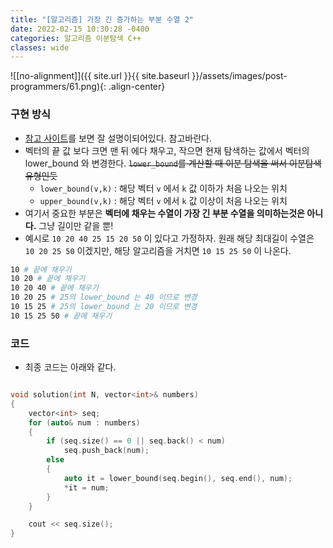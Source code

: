 ```yaml
---
title: "[알고리즘] 가장 긴 증가하는 부분 수열 2"
date: 2022-02-15 10:30:28 -0400
categories: 알고리즘 이분탐색 C++
classes: wide
---
```


![[no-alignment]]({{ site.url }}{{ site.baseurl }}/assets/images/post-programmers/61.png){: .align-center}


### 구현 방식

- [참고 사이트](https://jason9319.tistory.com/113?category=670441)를 보면 잘 설명이되어있다. 참고바란다.
- 벡터의 끝 값 보다 크면 맨 뒤 에다 채우고, 작으면 현재 탐색하는 값에서 벡터의 lower_bound 와 변경한다. ~~`lower_bound`를 계산할 때 이분 탐색을 써서 이분탐색 유형인듯~~
    - `lower_bound(v,k)` : 해당 벡터 `v` 에서 `k` 값 이하가 처음 나오는 위치
    - `upper_bound(v,k)` : 해당 벡터 `v` 에서 `k` 값 이상이 처음 나오는 위치
- 여기서 중요한 부분은 **벡터에 채우는 수열이 가장 긴 부분 수열을 의미하는것은 아니다.** 그냥 길이만 같을 뿐!
- 예시로 `10 20 40 25 15 20 50` 이 있다고 가정하자. 원래 해당 최대길이 수열은 `10 20 25 50` 이겠지만, 해당 알고리즘을 거치면 `10 15 25 50` 이 나온다.

```sh
10 # 끝에 채우기
10 20 # 끝에 채우기
10 20 40 # 끝에 채우기
10 20 25 # 25의 lower_bound 는 40 이므로 변경 
10 15 25 # 25의 lower_bound 는 20 이므로 변경 
10 15 25 50 # 끝에 채우기
```


### 코드

- 최종 코드는 아래와 같다.

```cpp

void solution(int N, vector<int>& numbers)
{
    vector<int> seq;
    for (auto& num : numbers)
    {
        if (seq.size() == 0 || seq.back() < num)
            seq.push_back(num);
        else
        {
            auto it = lower_bound(seq.begin(), seq.end(), num);
            *it = num;
        }
    }

    cout << seq.size();
}

```